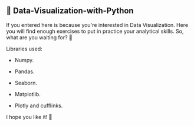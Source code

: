 ## :pushpin: Data-Visualization-with-Python

If you entered here is because you're interested in Data Visualization. Here you will find enough exercises to put in practice your analytical skills. So, what are you waiting for? :shrug:


Libraries used:

- Numpy.

- Pandas.

- Seaborn.

- Matplotlib.

- Plotly and cufflinks.

I hope you like it! :pray:
